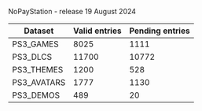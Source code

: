 NoPayStation - release 19 August 2024

|  Dataset  |Valid entries|Pending entries|
|-----------|-------------|---------------|
| PS3_GAMES |     8025    |      1111     |
|  PS3_DLCS |    11700    |     10772     |
| PS3_THEMES|     1200    |      528      |
|PS3_AVATARS|     1777    |      1130     |
| PS3_DEMOS |     489     |       20      |